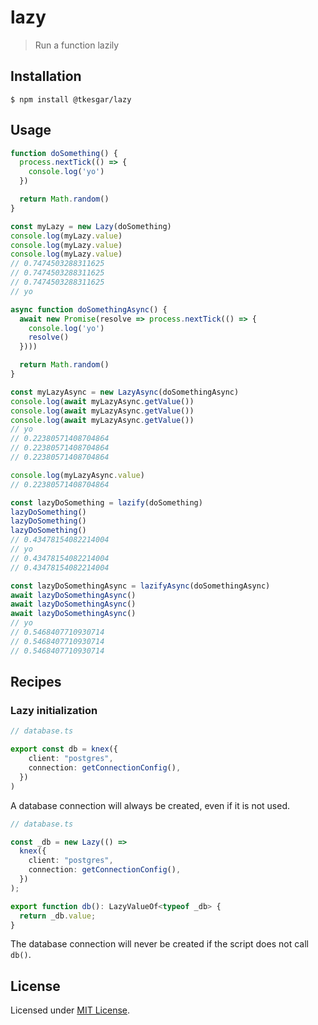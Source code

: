 # lazy

> Run a function lazily

## Installation

```
$ npm install @tkesgar/lazy
```

## Usage

```ts
function doSomething() {
  process.nextTick(() => {
    console.log('yo')
  })

  return Math.random()
}

const myLazy = new Lazy(doSomething)
console.log(myLazy.value)
console.log(myLazy.value)
console.log(myLazy.value)
// 0.7474503288311625
// 0.7474503288311625
// 0.7474503288311625
// yo

async function doSomethingAsync() {
  await new Promise(resolve => process.nextTick(() => {
    console.log('yo')
    resolve()
  })))

  return Math.random()
}

const myLazyAsync = new LazyAsync(doSomethingAsync)
console.log(await myLazyAsync.getValue())
console.log(await myLazyAsync.getValue())
console.log(await myLazyAsync.getValue())
// yo
// 0.22380571408704864
// 0.22380571408704864
// 0.22380571408704864

console.log(myLazyAsync.value)
// 0.22380571408704864

const lazyDoSomething = lazify(doSomething)
lazyDoSomething()
lazyDoSomething()
lazyDoSomething()
// 0.43478154082214004
// yo
// 0.43478154082214004
// 0.43478154082214004

const lazyDoSomethingAsync = lazifyAsync(doSomethingAsync)
await lazyDoSomethingAsync()
await lazyDoSomethingAsync()
await lazyDoSomethingAsync()
// yo
// 0.5468407710930714
// 0.5468407710930714
// 0.5468407710930714
```

## Recipes

### Lazy initialization

```ts
// database.ts

export const db = knex({
    client: "postgres",
    connection: getConnectionConfig(),
  })
)
```

A database connection will always be created, even if it is not used.

```ts
// database.ts

const _db = new Lazy(() =>
  knex({
    client: "postgres",
    connection: getConnectionConfig(),
  })
);

export function db(): LazyValueOf<typeof _db> {
  return _db.value;
}
```

The database connection will never be created if the script does not call
`db()`.

## License

Licensed under [MIT License](./LICENSE).
